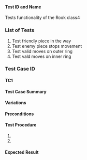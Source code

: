 #### Test ID  and Name 
Tests functionality of the Rook class4

### List of Tests
1. Test friendly piece in the way
2. Test enemy piece stops movement
3. Test valid moves on outer ring
4. Test vald moves on inner ring


### Test Case ID

#### TC1

#### Test Case Summary

#### Variations

#### Preconditions

#### Test Procedure
1.
2.

#### Expected Result



